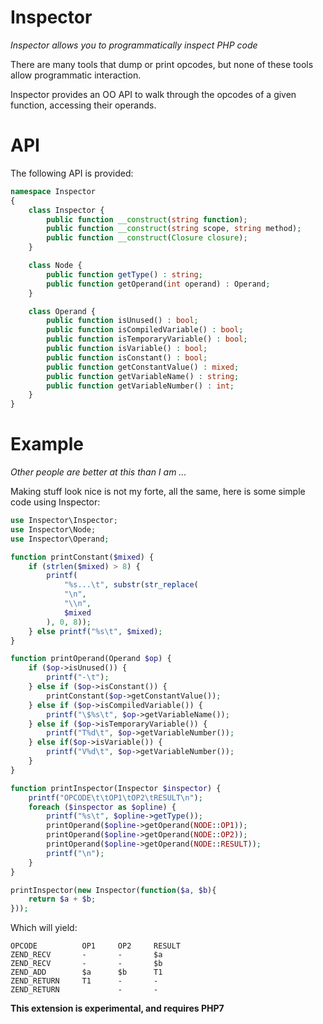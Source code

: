 Inspector
========
*Inspector allows you to programmatically inspect PHP code*

There are many tools that dump or print opcodes, but none of these tools allow programmatic interaction.

Inspector provides an OO API to walk through the opcodes of a given function, accessing their operands.

API
===

The following API is provided:

```php
namespace Inspector 
{
	class Inspector {
		public function __construct(string function);
		public function __construct(string scope, string method);
		public function __construct(Closure closure);
	}

	class Node {
		public function getType() : string;
		public function getOperand(int operand) : Operand;
	}

	class Operand {
		public function isUnused() : bool;
		public function isCompiledVariable() : bool;
		public function isTemporaryVariable() : bool;
		public function isVariable() : bool;
		public function isConstant() : bool;
		public function getConstantValue() : mixed;
		public function getVariableName() : string;
		public function getVariableNumber() : int;
	}
}
```

Example
======
*Other people are better at this than I am ...*

Making stuff look nice is not my forte, all the same, here is some simple code using Inspector:

```php
use Inspector\Inspector;
use Inspector\Node;
use Inspector\Operand;

function printConstant($mixed) {
	if (strlen($mixed) > 8) {
		printf(
			"%s...\t", substr(str_replace(
			"\n",
			"\\n",
			$mixed
		), 0, 8));
	} else printf("%s\t", $mixed);
}

function printOperand(Operand $op) {
	if ($op->isUnused()) {
		printf("-\t");
	} else if ($op->isConstant()) {
		printConstant($op->getConstantValue());
	} else if ($op->isCompiledVariable()) {
		printf("\$%s\t", $op->getVariableName());
	} else if ($op->isTemporaryVariable()) {
		printf("T%d\t", $op->getVariableNumber());
	} else if($op->isVariable()) {
		printf("V%d\t", $op->getVariableNumber());
	}
}

function printInspector(Inspector $inspector) {
	printf("OPCODE\t\tOP1\tOP2\tRESULT\n");
	foreach ($inspector as $opline) {
		printf("%s\t", $opline->getType());
		printOperand($opline->getOperand(NODE::OP1));
		printOperand($opline->getOperand(NODE::OP2));
		printOperand($opline->getOperand(NODE::RESULT));
		printf("\n");
	}
}

printInspector(new Inspector(function($a, $b){
	return $a + $b;
}));
```

Which will yield:

```
OPCODE          OP1     OP2     RESULT
ZEND_RECV       -       -       $a
ZEND_RECV       -       -       $b
ZEND_ADD        $a      $b      T1
ZEND_RETURN     T1      -       -
ZEND_RETURN             -       -
```

**This extension is experimental, and requires PHP7**

